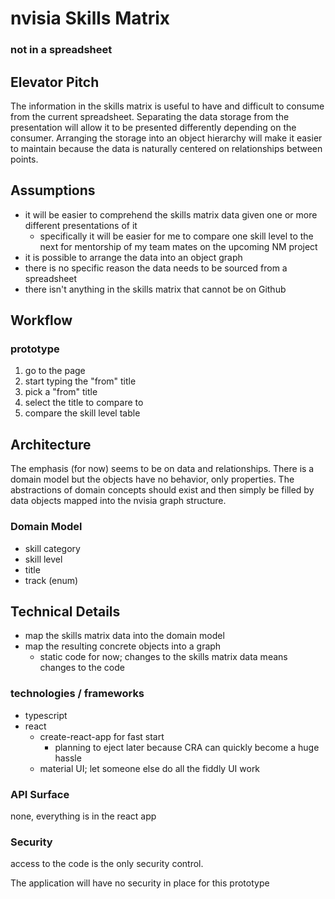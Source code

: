 # nvisia Skills Matrix

### not in a spreadsheet

## Elevator Pitch

The information in the skills matrix is useful to have and difficult to consume from the current spreadsheet. Separating the data storage from the presentation will allow it to be presented differently depending on the consumer. Arranging the storage into an object hierarchy will make it easier to maintain because the data is naturally centered on relationships between points.

## Assumptions

- it will be easier to comprehend the skills matrix data given one or more different presentations of it
  - specifically it will be easier for me to compare one skill level to the next for mentorship of my team mates on the upcoming NM project
- it is possible to arrange the data into an object graph
- there is no specific reason the data needs to be sourced from a spreadsheet
- there isn't anything in the skills matrix that cannot be on Github

## Workflow

### prototype

1. go to the page
1. start typing the "from" title
1. pick a "from" title
1. select the title to compare to
1. compare the skill level table

## Architecture

The emphasis (for now) seems to be on data and relationships. There is a domain model but the objects have no behavior, only properties. The abstractions of domain concepts should exist and then simply be filled by data objects mapped into the nvisia graph structure.

### Domain Model

- skill category
- skill level
- title
- track (enum)

## Technical Details

- map the skills matrix data into the domain model
- map the resulting concrete objects into a graph
  - static code for now; changes to the skills matrix data means changes to the code

### technologies / frameworks

- typescript
- react
  - create-react-app for fast start
    - planning to eject later because CRA can quickly become a huge hassle
  - material UI; let someone else do all the fiddly UI work

### API Surface

none, everything is in the react app

### Security

access to the code is the only security control.

The application will have no security in place for this prototype
